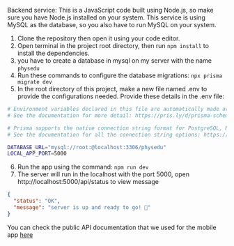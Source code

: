 Backend service:
This is a JavaScript code built using Node.js, so make sure you have Node.js installed on your system.
This service is using MySQL as the database, so you also have to run MySQL on your system.

1. Clone the repository then open it using your code editor.
2. Open terminal in the project root directory, then run ```npm install``` to install the dependencies.
3. you have to create a database in mysql on my server with the name ```physedu ```
4. Run these commands to configure the database migrations: ```npx prisma migrate dev```
5. In the root directory of this project, make a new file named .env to provide the configurations needed.
Provide these details in the .env file:
```bash
# Environment variables declared in this file are automatically made available to Prisma.
# See the documentation for more detail: https://pris.ly/d/prisma-schema#accessing-environment-variables-from-the-schema

# Prisma supports the native connection string format for PostgreSQL, MySQL, SQLite, SQL Server, MongoDB and CockroachDB.
# See the documentation for all the connection string options: https://pris.ly/d/connection-strings

DATABASE_URL="mysql://root:@localhost:3306/physedu"
LOCAL_APP_PORT=5000
```

6. Run the app using the command: ```npm run dev```
7. The server will run in the localhost with the port 5000, open http://localhost:5000/api/status to view message 
```json
{
  "status": "OK",
  "message": "server is up and ready to go! 🚀"
}
```

You can check the public API documentation that we used for the mobile app [here](https://github.com/CH2-PS144/Backend/tree/master/docs)

